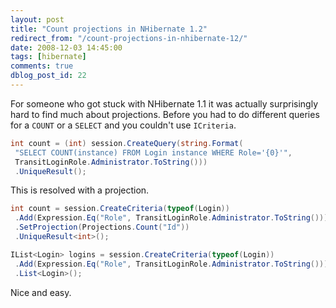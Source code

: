 ```yaml
---
layout: post
title: "Count projections in NHibernate 1.2"
redirect_from: "/count-projections-in-nhibernate-12/"
date: 2008-12-03 14:45:00
tags: [hibernate]
comments: true
dblog_post_id: 22
---
```

For someone who got stuck with NHibernate 1.1 it was actually surprisingly hard to find much about projections. Before you had to do different queries for a `COUNT` or a `SELECT` and you couldn't use `ICriteria`.

```cs
int count = (int) session.CreateQuery(string.Format(
 "SELECT COUNT(instance) FROM Login instance WHERE Role='{0}'",
 TransitLoginRole.Administrator.ToString()))
 .UniqueResult();
```

This is resolved with a projection.

```cs
int count = session.CreateCriteria(typeof(Login))
 .Add(Expression.Eq("Role", TransitLoginRole.Administrator.ToString()))
 .SetProjection(Projections.Count("Id"))
 .UniqueResult<int>();

IList<Login> logins = session.CreateCriteria(typeof(Login))
 .Add(Expression.Eq("Role", TransitLoginRole.Administrator.ToString()))
 .List<Login>();
```

Nice and easy.

